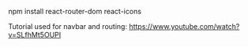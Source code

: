 npm install react-router-dom react-icons

Tutorial used for navbar and routing: https://www.youtube.com/watch?v=SLfhMt5OUPI